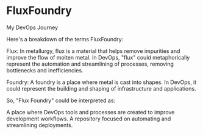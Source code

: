 # FluxFoundry
My DevOps Journey

Here's a breakdown of the terms FluxFoundry:

Flux: In metallurgy, flux is a material that helps remove impurities and improve the flow of molten metal. In DevOps, "flux" could metaphorically represent the automation and streamlining  of processes, removing bottlenecks and inefficiencies.

Foundry: A foundry is a place where metal is cast into shapes. In DevOps, it could represent the building and shaping of infrastructure and applications.

So, "Flux Foundry" could be interpreted as:

A place where DevOps tools and processes are created to improve development workflows.
A repository focused on automating and streamlining deployments.
